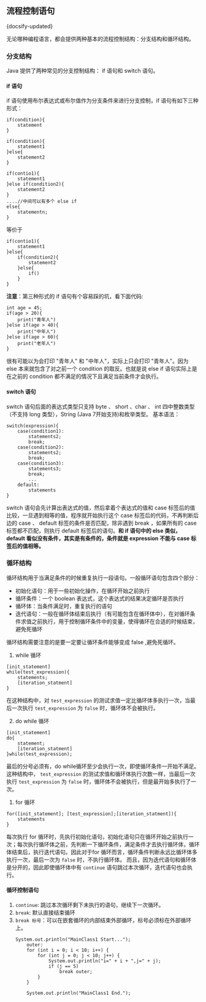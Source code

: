 ## 流程控制语句
{docsify-updated}

无论哪种编程语言，都会提供两种基本的流程控制结构：分支结构和循环结构。

### 分支结构
Java 提供了两种常见的分支控制结构： if 语句和 switch 语句。

####  if 语句
if 语句使用布尔表达式或布尔值作为分支条件来进行分支控制，if 语句有如下三种形式：

```
if(condition){
    statement
}
```

```
if(condition){
    statement1
}else{
    statement2
}
```

```
if(contio1){
    statement1
}else if(condition2){
    statement2
}
....//中间可以有多个 else if
else{
    statementn;
}
```
等价于
```
if(contio1){
    statement1
}else{
    if(condition2){
        statement2
    }else{
        if()
    }
}
```
**注意**：第三种形式的 if 语句有个容易踩的坑，看下面代码:
```
int age = 45;
if(age > 20){
    print("青年人")
}else if(age > 40){
    print("中年人")
}else if(age > 60){
    print("老年人")
}
```
很有可能以为会打印 "青年人" 和 "中年人"，实际上只会打印 "青年人"。因为 else 本来就包含了对之前一个 condition 的取反。也就是说 else if 语句实际上是在之前的 condition 都不满足的情况下且满足当前条件才会执行。

#### switch 语句
switch 语句后面的表达式类型只支持 byte 、 short 、char 、 int 四中整数类型（不支持 long 类型），String (Java 7开始支持)和枚举类型。
基本语法：
```
switch(expression){
    case(condition1):
        statements2;
        break;
    case(condition2):
        statements2;
        break;
    case(condition3):
        statements3;
        break;
        ...
    default:
        statements
}
```
switch 语句会先计算出表达式的值，然后拿着个表达式的值和 case 标签后的值比较，一旦遇到相等的值，程序就开始执行这个 case 标签后的代码，不再判断后边的 case 、 default 标签的条件是否匹配，除非遇到 break ，如果所有的 case 标签都不匹配，则执行 default 标签后的语句。**和 if 语句中的 else 类似， default 看似没有条件，其实是有条件的，条件就是 expression 不能与 case 标签后的值相等。**

### 循环结构
循环结构用于当满足条件的时候重复执行一段语句。一般循环语句包含四个部分：
+ 初始化语句：用于一些初始化操作，在循环开始之前执行
+ 循环条件：一个 boolean 表达式，这个表达式的结果决定循环是否执行
+ 循环体：当条件满足时，重复执行的语句
+ 迭代语句：一般在循环体结束后执行（有可能包含在循环体中），在对循环条件求值之前执行，用于控制循环条件中的变量，使得循环在合适的时候结束，避免死循环

循环结构需要注意的是要一定要让循环条件能够变成 false ,避免死循环。

1. while 循环
```
[init_statement]
while(test_expression){
    statements;
    [iteration_statment]
}
```
在这种结构中，对 `test_expression` 的测试求值一定比循环体多执行一次，当最后一次执行 `test_expression` 为 `false` 时，循环体不会被执行。

2. do while 循环
```
[init_statement]
do{
    statement;
    [iteration_statment]
}while(test_expression);
```
最后的分号必须有，do while循环至少会执行一次，即使循环条件一开始不满足。这种结构中， `test_expression` 的测试求值和循环体执行次数一样，当最后一次执行 `test_expression` 为 `false` 时，循环体不会被执行，但是最开始多执行了一次。

1. for 循环
```
for([init_statement]; [test_expression];[iteration_statment]){
    statements
}
```
每次执行 for 循环时，先执行初始化语句，初始化语句只在循环开始之前执行一次；每次执行循环体之前，先判断一下循环条件，满足条件才去执行循环体，循环体结束后，执行迭代语句。因此对于for 循环而言，循环条件判断永远比循环体多执行一次，最后一次为 `false` 时，不执行循环体。
而且，因为迭代语句和循环体是分开的，因此即使循环体中有 `continue` 语句跳过本次循环，迭代语句也会执行。

#### 循环控制语句
1. `continue`: 跳过本次循环剩下未执行的语句，继续下一次循环。
2. `break`: 默认直接结束循环
3. `break 标号`：可以在嵌套循环的内部结束外部循环，标号必须标在外部循环上。
    ```
    System.out.println("MainClass1 Start...");
        outer:
        for (int i = 0; i < 10; i++) {
            for (int j = 0; j < 10; j++) {
                System.out.println("i=" + i + ",j=" + j);
                if (j == 5)
                    break outer;
            }
        }
        
        System.out.println("MainClass1 End.");
    ```
